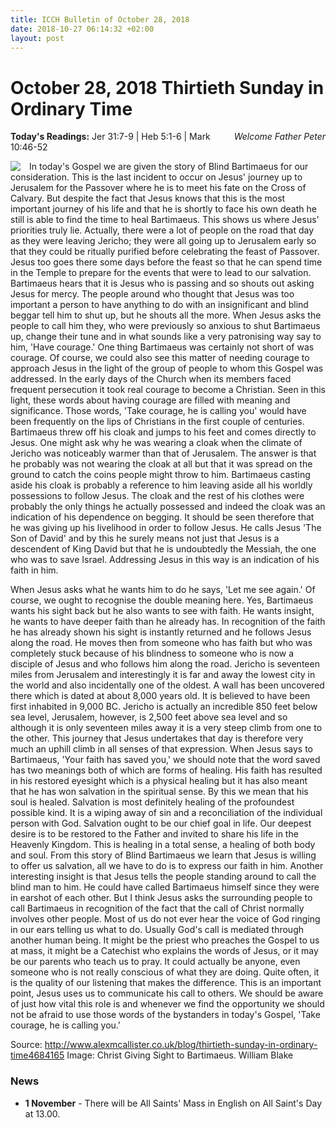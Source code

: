 ```yaml
---
title: ICCH Bulletin of October 28, 2018
date: 2018-10-27 06:14:32 +02:00
layout: post
---
```


# October 28, 2018 Thirtieth Sunday in Ordinary Time
<span style="float: right"><em>Welcome Father Peter</em></span>
**Today's Readings:** Jer 31:7-9 | Heb 5:1-6 | Mark 10:46-52


<img style="float: left; margin-right: 1em;" src="https://upload.wikimedia.org/wikipedia/commons/thumb/1/19/William_Blake_-_Christ_Giving_Sight_to_Bartimaeus_-_Google_Art_Project.jpg/320px-William_Blake_-_Christ_Giving_Sight_to_Bartimaeus_-_Google_Art_Project.jpg">

In today's Gospel we are given the story of Blind Bartimaeus for our consideration. This is the last incident to occur on Jesus' journey up to Jerusalem for the Passover where he is to meet his fate on the Cross of Calvary. But despite the fact that Jesus knows that this is the most important journey of his life and that he is shortly to face his own death he still is able to find the time to heal Bartimaeus. This shows us where Jesus' priorities truly lie. 
Actually, there were a lot of people on the road that day as they were leaving Jericho; they were all going up to Jerusalem early so that they could be ritually purified before celebrating the feast of Passover. Jesus too goes there some days before the feast so that he can spend time in the Temple to prepare for the events that were to lead to our salvation. 
Bartimaeus hears that it is Jesus who is passing and so shouts out asking Jesus for mercy. The people around who thought that Jesus was too important a person to have anything to do with an insignificant and blind beggar tell him to shut up, but he shouts all the more. 
When Jesus asks the people to call him they, who were previously so anxious to shut Bartimaeus up, change their tune and in what sounds like a very patronising way say to him, 'Have courage.' One thing Bartimaeus was certainly not short of was courage. 
Of course, we could also see this matter of needing courage to approach Jesus in the light of the group of people to whom this Gospel was addressed. In the early days of the Church when its members faced frequent persecution it took real courage to become a Christian. Seen in this light, these words about having courage are filled with meaning and significance. Those words, 'Take courage, he is calling you' would have been frequently on the lips of Christians in the first couple of centuries. 
Bartimaeus threw off his cloak and jumps to his feet and comes directly to Jesus. One might ask why he was wearing a cloak when the climate of Jericho was noticeably warmer than that of Jerusalem. The answer is that he probably was not wearing the cloak at all but that it was spread on the ground to catch the coins people might throw to him. 
Bartimaeus casting aside his cloak is probably a reference to him leaving aside all his worldly possessions to follow Jesus. The cloak and the rest of his clothes were probably the only things he actually possessed and indeed the cloak was an indication of his dependence on begging. It should be seen therefore that he was giving up his livelihood in order to follow Jesus. 
He calls Jesus 'The Son of David' and by this he surely means not just that Jesus is a descendent of King David but that he is undoubtedly the Messiah, the one who was to save Israel. Addressing Jesus in this way is an indication of his faith in him. 

When Jesus asks what he wants him to do he says, 'Let me see again.' Of course, we ought to recognise the double meaning here. Yes, Bartimaeus wants his sight back but he also wants to see with faith. He wants insight, he wants to have deeper faith than he already has. In recognition of the faith he has already shown his sight is instantly returned and he follows Jesus along the road. He moves then from someone who has faith but who was completely stuck because of his blindness to someone who is now a disciple of Jesus and who follows him along the road. 
Jericho is seventeen miles from Jerusalem and interestingly it is far and away the lowest city in the world and also incidentally one of the oldest. A wall has been uncovered there which is dated at about 8,000 years old. It is believed to have been first inhabited in 9,000 BC. 
Jericho is actually an incredible 850 feet below sea level, Jerusalem, however, is 2,500 feet above sea level and so although it is only seventeen miles away it is a very steep climb from one to the other. This journey that Jesus undertakes that day is therefore very much an uphill climb in all senses of that expression. 
When Jesus says to Bartimaeus, 'Your faith has saved you,' we should note that the word saved has two meanings both of which are forms of healing. His faith has resulted in his restored eyesight which is a physical healing but it has also meant that he has won salvation in the spiritual sense. By this we mean that his soul is healed. 
Salvation is most definitely healing of the profoundest possible kind. It is a wiping away of sin and a reconciliation of the individual person with God. Salvation ought to be our chief goal in life. Our deepest desire is to be restored to the Father and invited to share his life in the Heavenly Kingdom. This is healing in a total sense, a healing of both body and soul. From this story of Blind Bartimaeus we learn that Jesus is willing to offer us salvation, all we have to do is to express our faith in him.
Another interesting insight is that Jesus tells the people standing around to call the blind man to him. He could have called Bartimaeus himself since they were in earshot of each other. But I think Jesus asks the surrounding people to call Bartimaeus in recognition of the fact that the call of Christ normally involves other people. 
Most of us do not ever hear the voice of God ringing in our ears telling us what to do. Usually God's call is mediated through another human being. It might be the priest who preaches the Gospel to us at mass, it might be a Catechist who explains the words of Jesus, or it may be our parents who teach us to pray. It could actually be anyone, even someone who is not really conscious of what they are doing. Quite often, it is the quality of our listening that makes the difference. 
This is an important point, Jesus uses us to communicate his call to others. We should be aware of just how vital this role is and whenever we find the opportunity we should not be afraid to use those words of the bystanders in today's Gospel, 'Take courage, he is calling you.' 

Source: http://www.alexmcallister.co.uk/blog/thirtieth-sunday-in-ordinary-time4684165
Image: Christ Giving Sight to Bartimaeus. William Blake

### News 

* **1 November** - There will be All Saints' Mass in English on All Saint's Day at 13.00.
